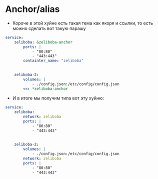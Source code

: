 # Anchor/alias
* Короче в этой хуйне есть такая тема как якоря и ссылки, то есть можно сделать вот такую парашу
```yaml
service:
	zeliboba: &zeliboba-anchor
		ports: |
			- "80:80"
			- "443:443"
		containter_name: "zeliboba"
		
		
	zeliboba-2:
		volumes: |
			- ./config.json:/etc/config/config.json
		<<: *zeliboba-anchor
```
* И в итоге мы получим типа вот эту хуйню:
```yaml
service:
	zeliboba:
		network: zeliboba
		ports: |
			- "80:80"
			- "443:443"
		
		
	zeliboba-2:
		volumes: |
			- ./config.json:/etc/config/config.json
		network: zeliboba
		ports: |
			- "80:80"
			- "443:443"
```